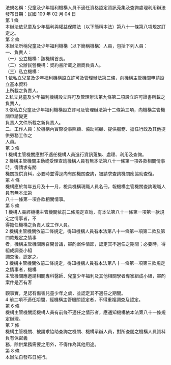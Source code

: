 法規名稱：兒童及少年福利機構人員不適任資格認定資訊蒐集及查詢處理利用辦法  
發布日期：民國 109 年 02 月 04 日  
第 1 條  
本辦法依兒童及少年福利與權益保障法（以下簡稱本法）第八十一條第八項規定訂定之。  
第 2 條  
本辦法所稱兒童及少年福利機構（以下簡稱機構）人員，包括下列人員：  
一、負責人：  
（一）公立機構：該機構首長。  
（二）公辦民營機構：契約書所載之廠商負責人。  
（三）私立機構：  
1.依私立兒童及少年福利機構設立許可及管理辦法第三條，向機構主管機關申請設立基本資料  
上所載之負責人。  
2.私立兒童及少年福利機構設立許可及管理辦法第九條第二項設立許可證書所載之負責人。  
3.依私立兒童及少年福利機構設立許可及管理辦法第十二條第三項，向機構主管機關申請變更  
負責人文件所載之新負責人。  
二、工作人員：於機構內實際從事照顧、協助照顧、提供服務、擔任行政及其他提供勞務工作之  
人員。  
第 3 條  
1 機構主管機關應對不適任機構人員進行資訊蒐集、處理、利用及查詢。  
2 機構主管機關主動或受理查詢機構人員有無本法第八十一條第一項各款相關情事時，得請求有關  
機關提供資料，必要時並得逕向有關機關查詢，被請求查詢機關應協助查復。  
第 4 條  
機構應於每年五月及十一月，檢具機構現職人員名冊，報機構主管機關查詢現職人員有無本法第  
八十一條第一項各款相關情事。  
第 5 條  
1 機構人員經機構主管機關依前二條規定查詢，有本法第八十一條第一項第一款規定之情事者，不  
得擔任機構之負責人或工作人員。  
2 機構主管機關依前二條規定，得知機構人員有本法第八十一條第一項第二款及第四款規定之情事  
者，機構主管機關應召開會議，審酌案件情節，認定其不適任之期間；必要時，得組成調查小組  
調查後，認定之。  
3 機構主管機關依前二條規定，得知機構人員有本法第八十一條第一項第三款規定之情事者，機構  
主管機關應邀請相關專科醫師、兒童少年福利及其他相關學者專家組成小組，審酌案件是否有客  


觀事實，足認有傷害兒童少年之虞，並認定其不適任之期間。  
4 前二項不適任期間，經機構主管機關認定者，不得重複調查及認定。  
第 6 條  
機構主管機關認機構人員有前條不適任之情形者，應通知機構依本法第八十一條規定辦理。  
第 7 條  
機構主管機關、被請求協助查詢之機關、機構承辦人員，對所查閱之機構人員資料負有保密義  
務，除供業務需要之用外，不得作為其他用途。  
第 8 條  
本辦法自發布日施行。  


